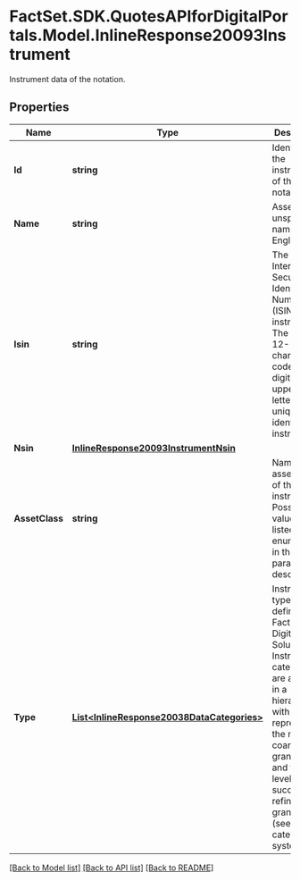 # FactSet.SDK.QuotesAPIforDigitalPortals.Model.InlineResponse20093Instrument
Instrument data of the notation.

## Properties

Name | Type | Description | Notes
------------ | ------------- | ------------- | -------------
**Id** | **string** | Identifier of the instrument of the notation. | [optional] 
**Name** | **string** | Asset class-unspecific name in English. | [optional] 
**Isin** | **string** | The International Securities Identification Number (ISIN) of the instrument. The ISIN is a 12-character code of digits and upper-case letters that uniquely identifies an instrument. | [optional] 
**Nsin** | [**InlineResponse20093InstrumentNsin**](InlineResponse20093InstrumentNsin.md) |  | [optional] 
**AssetClass** | **string** | Name of the asset class of the instrument. Possible values are listed in the enumeration in the parameter description. | [optional] 
**Type** | [**List&lt;InlineResponse20038DataCategories&gt;**](InlineResponse20038DataCategories.md) | Instrument type as defined by FactSet Digital Solutions. Instrument categories are arranged in a hierarchy, with level 1 representing the most coarse granularity and further levels successively refining the granularity (see MDG category system 18). | [optional] 

[[Back to Model list]](../README.md#documentation-for-models) [[Back to API list]](../README.md#documentation-for-api-endpoints) [[Back to README]](../README.md)

